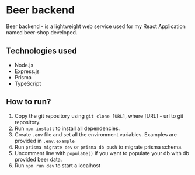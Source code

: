 # Beer backend

Beer backend - is a lightweight web service used for my React Application named beer-shop developed.

## Technologies used

- Node.js
- Express.js
- Prisma
- TypeScript

## How to run?

1. Copy the git repository using `git clone [URL]`, where [URL] - url to git repository.
2. Run `npm install` to install all dependencies.
3. Create `.env` file and set all the environment variables. Examples are provided in `.env.example`
4. Run `prisma migrate dev` or `prisma db push` to migrate prisma schema.
5. Uncomment line with `populate()` if you want to populate your db with db provided beer data.
6. Run `npm run dev` to start a localhost
